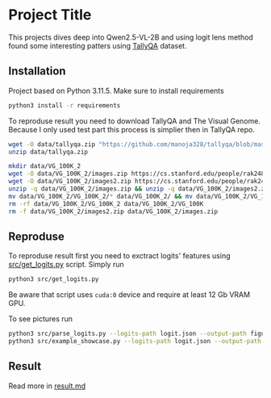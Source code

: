 # Project Title

This projects dives deep into Qwen2.5-VL-2B and using logit lens method found some interesting patters using [TallyQA](https://www.manojacharya.com/tallyqa.html) dataset.

## Installation

Project based on Python 3.11.5. Make sure to install requirements 
```bash
python3 install -r requirements
```

To reproduse result you need to download TallyQA and The Visual Genome. Because I only used test part this process is simplier then in TallyQA repo. 
```sh
wget -O data/tallyqa.zip "https://github.com/manoja328/tallyqa/blob/master/tallyqa.zip?raw=true"
unzip data/tallyqa.zip

mkdir data/VG_100K_2
wget -O data/VG_100K_2/images.zip https://cs.stanford.edu/people/rak248/VG_100K_2/images.zip
wget -O data/VG_100K_2/images2.zip https://cs.stanford.edu/people/rak248/VG_100K_2/images2.zip
unzip -q data/VG_100K_2/images.zip && unzip -q data/VG_100K_2/images2.zip
mv data/VG_100K_2/VG_100K_2/* data/VG_100K_2/ && mv data/VG_100K_2/VG_100K/* data/VG_100K_2/
rm -rf data/VG_100K_2/VG_100K_2 data/VG_100K_2/VG_100K
rm -f data/VG_100K_2/images2.zip data/VG_100K_2/images.zip
```

## Reproduse

To reproduse result first you need to exctract logits' features using [src/get_logits.py](src/get_logits.py) script. Simply run
```sh
python3 src/get_logits.py
```

Be aware that script uses `cuda:0` device and require at least 12 Gb VRAM GPU.

To see pictures run
```sh
python3 src/parse_logits.py --logits-path logit.json --output-path figures --chinise-mapping-path number_to_chinise_filtered.json
python3 src/example_showcase.py --logits-path logit.json --output-path figures
```

## Result

Read more in [result.md](result.md)
